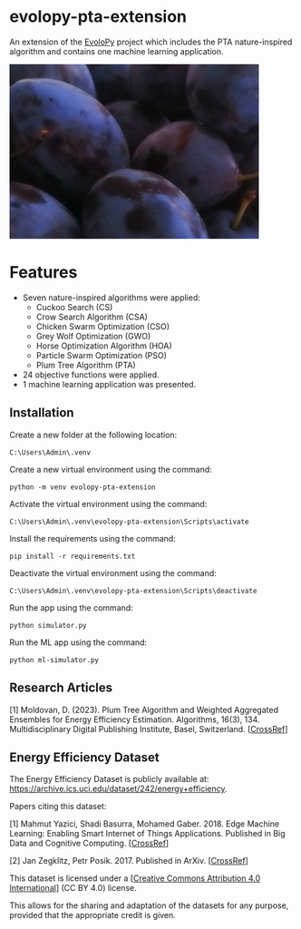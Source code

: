 # evolopy-pta-extension
An extension of the [EvoloPy](https://github.com/7ossam81/EvoloPy) project which includes the PTA nature-inspired algorithm and contains one machine learning application.

![Plums](plums.jpg)

# Features

- Seven nature-inspired algorithms were applied:
  - Cuckoo Search (CS)
  - Crow Search Algorithm (CSA)
  - Chicken Swarm Optimization (CSO)
  - Grey Wolf Optimization (GWO)
  - Horse Optimization Algorithm (HOA)
  - Particle Swarm Optimization (PSO)
  - Plum Tree Algorithm (PTA)
- 24 objective functions were applied.
- 1 machine learning application was presented.

## Installation

Create a new folder at the following location:

    C:\Users\Admin\.venv

Create a new virtual environment using the command:

    python -m venv evolopy-pta-extension

Activate the virtual environment using the command:

    C:\Users\Admin\.venv\evolopy-pta-extension\Scripts\activate

Install the requirements using the command:

    pip install -r requirements.txt

Deactivate the virtual environment using the command:

    C:\Users\Admin\.venv\evolopy-pta-extension\Scripts\deactivate

Run the app using the command:

    python simulator.py

Run the ML app using the command:

    python ml-simulator.py

## Research Articles

[1] Moldovan, D. (2023). Plum Tree Algorithm and Weighted Aggregated Ensembles for Energy Efficiency Estimation. Algorithms, 16(3), 134. Multidisciplinary Digital Publishing Institute, Basel, Switzerland. [[CrossRef](https://www.mdpi.com/1999-4893/16/3/134)]

## Energy Efficiency Dataset

The Energy Efficiency Dataset is publicly available at: https://archive.ics.uci.edu/dataset/242/energy+efficiency. 

Papers citing this dataset:

[1] Mahmut Yazici, Shadi Basurra, Mohamed Gaber. 2018. Edge Machine Learning: Enabling Smart Internet of Things Applications. Published in Big Data and Cognitive Computing. [[CrossRef](https://www.mdpi.com/2504-2289/2/3/26)]

[2] Jan Zegklitz, Petr Posík. 2017. Published in ArXiv. [[CrossRef](https://arxiv.org/abs/1701.03641)]

This dataset is licensed under a [[Creative Commons Attribution 4.0 International](https://creativecommons.org/licenses/by/4.0/legalcode)] (CC BY 4.0) license.

This allows for the sharing and adaptation of the datasets for any purpose, provided that the appropriate credit is given.